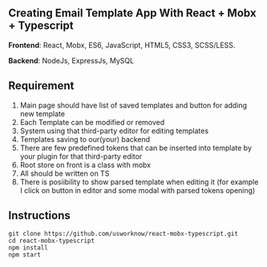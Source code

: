## Creating Email Template App With React + Mobx + Typescript

**Frontend**: React, Mobx, ES6, JavaScript, HTML5, CSS3, SCSS/LESS.

**Backend**: NodeJs, ExpressJs, MySQL

## Requirement

1. Main page should have list of saved templates and button for adding new template
2. Each Template can be modified or removed
3. System using that third-party editor for editing templates
4. Templates saving to our(your) backend
5. There are few predefined tokens that can be inserted into template by your plugin for that third-party editor
6. Root store on front is a class with mobx 
7. All should be written on TS
8. There is posiibility to show parsed template when editing it (for example I click on button in editor and some modal with parsed tokens opening)

## Instructions

```
git clone https://github.com/usworknow/react-mobx-typescript.git
cd react-mobx-typescript
npm install
npm start
```

